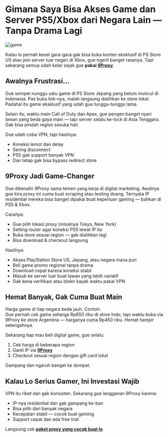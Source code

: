 # Gimana Saya Bisa Akses Game dan Server PS5/Xbox dari Negara Lain — Tanpa Drama Lagi

![game](https://esca.vn/images/2022/10/25/vtc-academy-lap-trinh-game-7.jpeg)

Kalau lo pernah kesel gara-gara gak bisa buka konten eksklusif di PS Store US atau join server luar negeri di Xbox, gue ngerti banget rasanya. Tapi sekarang semua udah kelar sejak gue **pakai [9Proxy](https://the9proxy.short.gy/github-homepage-lily555)**.

## Awalnya Frustrasi…

Gue sempet nunggu satu game di PS Store Jepang yang belum muncul di Indonesia. Pas buka link-nya, malah langsung dialihkan ke store lokal. Padahal itu game eksklusif yang udah gue tunggu-tunggu lama.

Selain itu, waktu main Call of Duty dan Apex, gue pengen banget nyari lawan yang beda gaya main — tapi server selalu ke-lock di Asia Tenggara. Gak bisa pindah region sesuka hati.

Gue udah coba VPN, tapi hasilnya:

- Koneksi lemot dan delay
- Sering disconnect
- PS5 gak support banyak VPN
- Dan tetap gak bisa bypass redirect store

## 9Proxy Jadi Game-Changer

Gue dikenalin 9Proxy sama temen yang kerja di digital marketing. Awalnya gue kira proxy ini cuma buat scraping atau testing doang. Ternyata IP residential mereka bisa banget dipakai buat keperluan gaming — bahkan di PS5 & Xbox.

Caranya:

- Gue pilih lokasi proxy (misalnya Tokyo, New York)
- Setting router agar koneksi PS5 lewat IP itu
- Buka store sesuai region — gak dialihkan lagi
- Bisa download & checkout langsung

Hasilnya:

- Akses PlayStation Store US, Jepang, atau negara mana pun
- Beli game promo regional tanpa drama
- Download cepat karena koneksi stabil
- Masuk ke server luar buat lawan yang lebih variatif
- Gak kena verifikasi atau blokir kayak waktu pakai VPN

## Hemat Banyak, Gak Cuma Buat Main

Harga game di tiap negara beda jauh. Contoh:  
Gue pernah cek game seharga Rp850 ribu di store Indo, tapi waktu buka via 9Proxy ke store Argentina — harganya cuma Rp450 ribu. Hemat hampir setengahnya.

Sekarang tiap mau beli digital game, gue selalu:

1. Cek harga di beberapa region
2. Ganti IP via **[9Proxy](https://the9proxy.short.gy/github-homepage-lily555)**
3. Checkout sesuai region dengan gift card lokal

Gampang dan ngaruh banget ke dompet.

## Kalau Lo Serius Gamer, Ini Investasi Wajib

VPN itu ribet dan gak konsisten. Sekarang gue langganan 9Proxy karena:

- IP-nya residential dan gak gampang ke-ban
- Bisa pilih dari banyak negara
- Kecepatan stabil — cocok buat gaming
- Support cepat dan ada free trial

Langsung cek **[paket proxy yang cocok buat lo](https://the9proxy.short.gy/github-pricing-lily555)**
